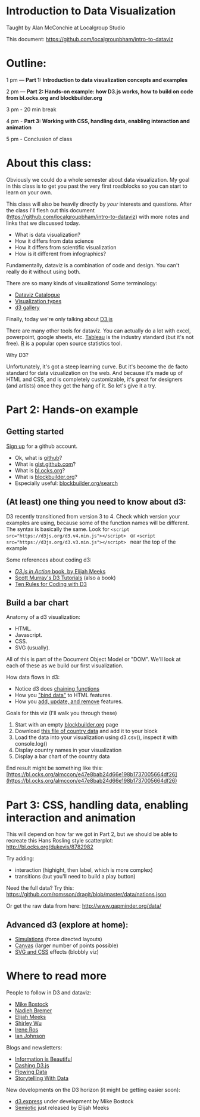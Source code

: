 # Introduction to Data Visualization 
Taught by Alan McConchie at Localgroup Studio

This document: https://github.com/localgroupbham/intro-to-dataviz


# Outline:


1 pm — **Part 1: Introduction to data visualization concepts and examples**

2 pm — **Part 2: Hands-on example: how D3.js works, how to build on code from bl.ocks.org and blockbuilder.org**

3 pm - 20 min break

4 pm - **Part 3: Working with CSS, handling data, enabling interaction and animation**

5 pm - Conclusion of class

# About this class: 

Obviously we could do a whole semester about data visualization. My goal in this class is to get you past the very first roadblocks so you can start to learn on your own.

This class will also be heavily directly by _your_ interests and questions. After the class I'll flesh out this document (https://github.com/localgroupbham/intro-to-dataviz) with more notes and links that we discussed today.

* What is data visualization?
* How it differs from data science
* How it differs from scientific visualization
* How is it different from infographics?

Fundamentally, dataviz is a combination of code and design. You can't really do it without using both.

There are so many kinds of visualizations! Some terminology:

* [Dataviz Catalogue](http://www.datavizcatalogue.com/)
* [Visualization types](http://guides.library.duke.edu/datavis/vis_types)
* [d3 gallery](https://github.com/d3/d3/wiki/Gallery)


Finally, today we're only talking about [D3.js](https://d3js.org/)

There are many other tools for dataviz. You can actually do a lot with excel, powerpoint, google sheets, etc. [Tableau](http://tableau.com) is the industry standard (but it's not free). [R](https://www.r-project.org/) is a popular open source statistics tool.

Why D3?

Unfortunately, it's got a steep learning curve. But it's become the de facto standard for data vizualization on the web. And because it's made up of HTML and CSS, and is completely customizable, it's great for designers (and artists) once they get the hang of it. So let's give it a try. 


# Part 2: Hands-on example

## Getting started

[Sign up](https://github.com/join) for a github account.

* Ok, what is [github](http://github.com)?
* What is [gist.github.com](http://gist.github.com)?
* What is [bl.ocks.org](http://bl.ocks.org)?
* What is [blockbuilder.org](http://blockbuilder.org)?
* Especially useful: [blockbuilder.org/search](http://blockbuilder.org/search)

## (At least) one thing you need to know about d3:
D3 recently transitioned from version 3 to 4. Check which version your examples are using, because some of the function names will be different. The syntax is basically the same. Look for `<script src="https://d3js.org/d3.v4.min.js"></script>
` or `<script src="https://d3js.org/d3.v3.min.js"></script>
` near the top of the example
      
  Some references about coding d3:
  
  * [_D3.js in Action_ book, by Elijah Meeks](https://www.manning.com/books/d3js-in-action-second-edition)
  * [Scott Murray's D3 Tutorials](http://alignedleft.com/tutorials/d3) (also a book)
  * [Ten Rules for Coding with D3](https://northlandia.wordpress.com/2014/10/23/ten-best-practices-for-coding-with-d3/)

## Build a bar chart

Anatomy of a d3 visualization: 

* HTML.
* Javascript.
* CSS.
* SVG (usually). 

All of this is part of the Document Object Model or "DOM". We'll look at each of these as we build our first visualization.

How data flows in d3:

* Notice d3 does [chaining functions](http://alignedleft.com/tutorials/d3/chaining-methods)
* How you ["bind data"](http://alignedleft.com/tutorials/d3/binding-data) to HTML features.
* How you [add, update, and remove](https://bl.ocks.org/mbostock/3808218) features.

Goals for this viz (I'll walk you through these)

1. Start with an empty [blockbuilder.org](http://blockbuilder.org) page
2. Download [this file of country data](https://gist.github.com/almccon/e47e8bab24d66e198b1737005664df26/raw/5e7e4fbcaf986482aea142414f84b5046808977e/gapminder_avg.csv) and add it to your block
3. Load the data into your visualization using d3.csv(), inspect it with console.log()
4. Display country names in your visualization
5. Display a bar chart of the country data

End result might be something like this:
[https://bl.ocks.org/almccon/e47e8bab24d66e198b1737005664df26](https://bl.ocks.org/almccon/e47e8bab24d66e198b1737005664df26)



# Part 3: CSS, handling data, enabling interaction and animation


This will depend on how far we got in Part 2, but we should be able to recreate this Hans Rosling style scatterplot:
    http://bl.ocks.org/dukevis/8782982

Try adding: 

* interaction (highight, then label, which is more complex)
* transitions (but you'll need to build a play button)

Need the full data?
Try this: https://github.com/romsson/dragit/blob/master/data/nations.json

Or get the raw data from here: http://www.gapminder.org/data/

## Advanced d3 (explore at home):

* [Simulations](https://bl.ocks.org/mbostock/4062045) (force directed layouts)
* [Canvas](http://blockbuilder.org/mbostock/2647922) (larger number of points possible)
* [SVG and CSS](http://bl.ocks.org/nbremer/0e98c72b043590769facc5e829ebf43f) effects (blobbly viz)


# Where to read more

People to follow in D3 and dataviz:

* [Mike Bostock](https://bost.ocks.org/mike/)
* [Nadieh Bremer](https://www.visualcinnamon.com/)
* [Elijah Meeks](http://elijahmeeks.com/)
* [Shirley Wu](http://sxywu.com/)
* [Irene Ros](http://www.ireneros.com/)
* [Ian Johnson](http://bl.ocks.org/enjalot)

Blogs and newsletters:

* [Information is Beautiful](http://www.informationisbeautiful.net/)
* [Dashing D3.js](https://www.dashingd3js.com/)
* [Flowing Data](http://flowingdata.com/)
* [Storytelling With Data](http://www.storytellingwithdata.com/)

New developments on the D3 horizon (it might be getting easier soon):

* [d3.express](https://medium.com/@mbostock/a-better-way-to-code-2b1d2876a3a0) under development by Mike Bostock
* [Semiotic](https://medium.com/@Elijah_Meeks/introducing-semiotic-for-data-visualization-88dc3c6b6926) just released by Elijah Meeks
